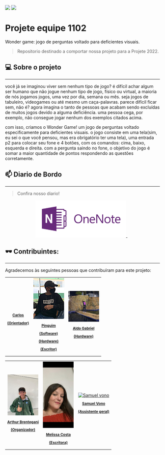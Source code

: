 <img src="https://img.shields.io/github/contributors/Jpinguim/Projete-equipe-1102?label=contribuidores&style=for-the-badge"/>
<img src="https://img.shields.io/github/last-commit/Jpinguim/Projete-equipe-1102?label=Ultima%20atualiza%C3%A7%C3%A3o&style=for-the-badge"/>

# Projete equipe 1102
Wonder game: jogo de perguntas voltado para deficientes visuais.
> Repositorio destinado a comportar nossa projeto para a Projete 2022.
## 💻 Sobre o projeto
________________________________________________________________________________________________________________________________________________________________________
você já se imaginou viver sem nenhum tipo de jogo? é difícil achar algum ser humano que não jogue nenhum tipo de jogo, físico ou virtual, a maioria de nós jogamos jogos, uma vez por dia, semana ou mês. seja jogos de tabuleiro, videogames ou até mesmo um caça-palavras. parece difícil ficar sem, não é? agora imagina o tanto de pessoas que acabam sendo excluídas de muitos jogos devido a alguma deficiência. uma pessoa cega, por exemplo, não consegue jogar nenhum dos exemplos citados acima.

com isso, criamos o Wonder Game! um jogo de perguntas voltado especificamente para deficientes visuais. o jogo consiste em uma tela(sim, eu sei o que você pensou, mas era obrigatório ter uma tela), uma entrada p2 para colocar seu fone e 4 botões, com os comandos: cima, baixo, esquerda e direita. com a pergunta saindo no fone, o objetivo do jogo é somar a maior quantidade de pontos respondendo as questões corretamente. 


## 📫 Diario de Bordo
_________________________________________________________________________________________________________________________________________________________________________
> Confira nosso diario!
<p align='center'>
 
  <a href="https://eteacojeorg-my.sharepoint.com/:o:/g/personal/freitas_j_edu_etefmc_com_br/EgUp486kboZGrSqPbz-lGv4BfmcwCqUDRjT4-NkH4WhdEQ?e=SHGIee">
    <img height="120em" src="https://github.com/Jpinguim/Projete-equipe-1102/blob/main/Img/68747470733a2f2f7777772e6132686f73742e636f6d2e62722f626c6f672f77702d636f6e74656e742f75706c6f6164732f323031352f30382f4f6e654e6f74652e706e67.png" />  
  </a>&nbsp;&nbsp;
</p>

## 🕶️ Contribuintes:
_______________________________________________________________________________________________________________________________________________________________________
Agradecemos às seguintes pessoas que contribuíram para este projeto:

<table>
  <tr>
    <td align="center">
      <a href="#">
        <img src="" width="100px;" alt=""/><br>
        <sub>
          <b><p>Carlos</p><p>(Orientador)</p></b>
        </sub>
      </a>
    </td>
    <td align="center">
      <a href="https://instagram.com/pinguinzx">
        <img src="https://github.com/Jpinguim/Projete-equipe-1102/blob/main/Img/WhatsApp%20Image%202022-09-26%20at%2023.14.11.jpeg" width="100px;" alt="Foto do pinguim no GitHub" width="100px;" alt="Foto do Pinguim no GitHub"/><br>
        <sub>
          <b><p>Pinguim</p><p>(Software)</p><p>(Hardware)</p><p>(Escritor)</p></b>
        </sub>
      </a>
    </td>
    <td align="center">
      <a href="https://www.instagram.com/aldinho.g/">
        <img src=https://github.com/Jpinguim/Projete-equipe-1102/blob/main/Img/WhatsApp%20Image%202022-09-27%20at%2008.40.52.jpeg" width="100px;" alt="Aldinho"/><br>
        <sub>
         <b><p>Aldo Gabriel</p><p>(Hardware)</p></b>
        </sub>
      </a>
    </td>
  </tr>
</table>
<table>
  <tr>
    <td align="center">
      <a href="https://instagram.com/arthur_lgc">
        <img src="https://github.com/Jpinguim/Projete-equipe-1102/blob/main/Img/WhatsApp%20Image%202022-09-27%20at%2008.42.55.jpeg" width="100px;" alt="Foto de Arthur"/><br>
        <sub>
          <b><p>Arthur Brentegani</p><p>(Organizador)</p></b>
        </sub>
      </a>
    </td>
    <td align="center">
      <a href="https://instagram.com/_melissete">
        <img src="https://github.com/Jpinguim/Projete-equipe-1102/blob/main/Img/WhatsApp%20Image%202022-09-27%20at%2008.49.30.jpeg" width="100px;" alt="Foto da melissa" width="100px;" alt="Foto do Melissa"/><br>
        <sub>
          <b><p>Melissa Costa</p><p>(Escritora)</p></b>
        </sub>
      </a>
    </td>
    <td align="center">
      <a href="https://www.instagram.com/samelkk/">
        <img src="https://github.com/Jpinguim/Projete-equipe-1102/blob/main/Img/WhatsApp%20Image%202022-09-27%20at%2008.40.52.jpeg width="100px;" alt="Samuel vono"/><br>
        <sub>
         <b><p>Samuel Vono</p><p>(Assistente geral)</p></b>
        </sub>
      </a>
    </td>
  </tr>
</table>

